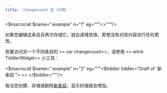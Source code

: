 ```yaml
---
title: 'changecount 宏（示例）'
---
```


<$macrocall $name=".example" n="1" eg="""<<changecount>>"""/>

如果您编辑这条目且再次存储它，就会递增其值，即使没有对其内容进行任何更改。

若要访问另一个不同条目的 <<.var changecount>>，请使用 <<.wlink TiddlerWidget>> 小工具：

<$macrocall $name=".example" n="2"
eg="""<$tiddler tiddler="Draft of '新条目'">
<<changecount>>
</$tiddler>"""/>

每当您创建、存储或删除[新条目](#%E6%96%B0%E6%9D%A1%E7%9B%AE)，显示的值就会增加。
